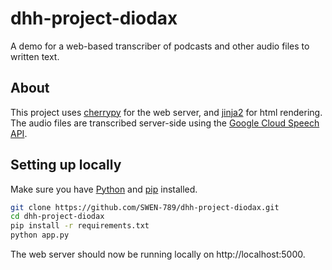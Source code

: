 # dhh-project-diodax

A demo for a web-based transcriber of podcasts and other audio files to written text. 

## About

This project uses [cherrypy](http://www.cherrypy.org/) for the web server, and [jinja2](http://jinja.pocoo.org/docs/dev/) for html rendering. The audio files are transcribed server-side using the [Google Cloud Speech API](https://cloud.google.com/speech-to-text/). 

## Setting up locally

Make sure you have [Python](https://www.python.org/) and [pip](https://pip.pypa.io/en/stable/installing/) installed.

```bash
git clone https://github.com/SWEN-789/dhh-project-diodax.git
cd dhh-project-diodax
pip install -r requirements.txt
python app.py
```

The web server should now be running locally on http://localhost:5000. 